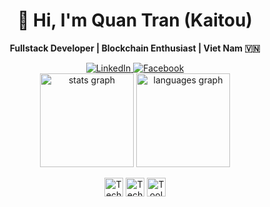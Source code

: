 <div align="center">
  <h1>👋 Hi, I'm Quan Tran (Kaitou)</h1>
  <p><strong>Fullstack Developer | Blockchain Enthusiast | Viet Nam 🇻🇳</strong></p>



  <a href="https://www.linkedin.com/in/quan-tran-524503248/" target="_blank">
    <img src="https://img.shields.io/badge/LinkedIn-0077B5?style=for-the-badge&logo=linkedin&logoColor=white" alt="LinkedIn" />
  </a>
  <a href="https://www.facebook.com/profile.php?id=100011149218172" target="_blank">
    <img src="https://img.shields.io/badge/Facebook-1877F2?style=for-the-badge&logo=facebook&logoColor=white" alt="Facebook" />
  </a>
</div>

<div align="center">
  <img src="https://github-readme-stats.vercel.app/api?username=Quantaphocpython&hide_title=true&show_icons=true&include_all_commits=true&count_private=true&theme=tokyonight&hide_border=true&bg_color=00000000" height="150" alt="stats graph" />
  <img src="https://github-readme-stats.vercel.app/api/top-langs?username=Quantaphocpython&layout=compact&card_width=320&langs_count=6&theme=tokyonight&hide_border=true&bg_color=00000000" height="150" alt="languages graph" />
</div>

<div align="center">
<p align="center">
  <img src="https://skillicons.dev/icons?i=html,css,js,ts,react,java,spring" height="30" alt="Tech Stack 1" />
<!--   <br /> -->
  <img src="https://skillicons.dev/icons?i=nextjs,mongodb,mysql,redis,firebase,aws" height="30" alt="Tech Stack 2" />
<!--   <br /> -->
  <img src="https://skillicons.dev/icons?i=git,github,vscode,idea,docker" height="30" alt="Tools & Platforms" />
</p>
</div>


